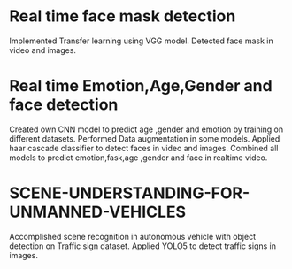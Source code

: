 # Real time face mask detection
Implemented Transfer learning using VGG model. Detected face mask in video and images.


# Real time Emotion,Age,Gender and face detection
Created own CNN model to predict age ,gender and emotion by training on different datasets. Performed Data augmentation in some models.
Applied haar cascade classifier to detect faces in video and images.
Combined all models to predict emotion,fask,age ,gender and face in realtime video.


# SCENE-UNDERSTANDING-FOR-UNMANNED-VEHICLES

Accomplished scene recognition in autonomous vehicle with object detection
on Traffic sign dataset. Applied YOLO5 to detect traffic signs in images.
